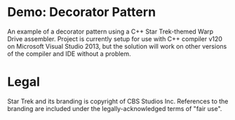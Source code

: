 # Demo: Decorator Pattern
An example of a decorator pattern using a C++ Star Trek-themed Warp Drive assembler. Project is currently setup for use with C++ compiler v120 on Microsoft Visual Studio 2013, but the solution will work on other versions of the compiler and IDE without a problem.

# Legal
Star Trek and its branding is copyright of CBS Studios Inc. References to the branding are included under the legally-acknowledged terms of "fair use".

